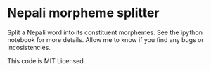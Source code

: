 # Nepali morpheme splitter
Split a Nepali word into its constituent morphemes. See the ipython notebook for more details.
Allow me to know if you find any bugs or incosistencies.

This code is MIT Licensed.
